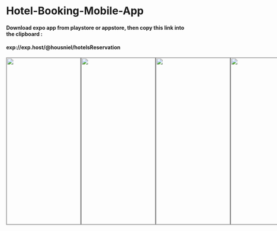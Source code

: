 # Hotel-Booking-Mobile-App

#### Download expo app from playstore or appstore, then copy this link into the clipboard :

#### exp://exp.host/@housniel/hotelsReservation


<div style="width: 100%; display: flex; justify-content: space-around;">
  <img src="./assets/pages/1.jpeg" width="200" height="450" altr="Welcome Screen" style="border: 1px solid gray;">
  <img src="./assets/pages/2.jpeg" width="200" height="450" altr="Sign In Screen" style="border: 1px solid gray;">
  <img src="./assets/pages/7.jpeg" width="200" height="450" altr="Sign Up Screen" style="border: 1px solid gray;">
  <img src="./assets/pages/9.jpeg" width="200" height="450" altr="Sign Up Screen" style="border: 1px solid gray;">
  <img src="./assets/pages/8.jpeg" width="200" height="450" altr="Sign Up Screen" style="border: 1px solid gray;">
  <img src="./assets/pages/3.jpeg" width="200" height="450" altr="Sign Up Screen" style="border: 1px solid gray;">
  <img src="./assets/pages/4.jpeg" width="200" height="450" altr="Sign Up Screen" style="border: 1px solid gray;">
  <img src="./assets/pages/5.jpeg" width="200" height="450" altr="Sign Up Screen" style="border: 1px solid gray;">
  <img src="./assets/pages/6.jpeg" width="200" height="450" altr="Sign Up Screen" style="border: 1px solid gray;">
</div>
